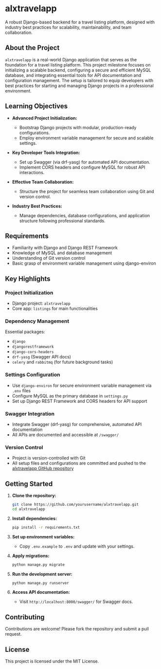 # alxtravelapp

A robust Django-based backend for a travel listing platform, designed with industry best practices for scalability, maintainability, and team collaboration.

## About the Project

`alxtravelapp` is a real-world Django application that serves as the foundation for a travel listing platform. This project milestone focuses on initializing a scalable backend, configuring a secure and efficient MySQL database, and integrating essential tools for API documentation and configuration management. The setup is tailored to equip developers with best practices for starting and managing Django projects in a professional environment.

## Learning Objectives

- **Advanced Project Initialization:**  
  - Bootstrap Django projects with modular, production-ready configurations.
  - Employ environment variable management for secure and scalable settings.

- **Key Developer Tools Integration:**  
  - Set up Swagger (via drf-yasg) for automated API documentation.
  - Implement CORS headers and configure MySQL for robust API interactions.

- **Effective Team Collaboration:**  
  - Structure the project for seamless team collaboration using Git and version control.

- **Industry Best Practices:**  
  - Manage dependencies, database configurations, and application structure following professional standards.

## Requirements

- Familiarity with Django and Django REST Framework
- Knowledge of MySQL and database management
- Understanding of Git version control
- Basic grasp of environment variable management using django-environ

## Key Highlights

### Project Initialization

- Django project: `alxtravelapp`
- Core app: `listings` for main functionalities

### Dependency Management

Essential packages:
- `django`
- `djangorestframework`
- `django-cors-headers`
- `drf-yasg` (Swagger API docs)
- `celery` and `rabbitmq` (for future background tasks)

### Settings Configuration

- Use `django-environ` for secure environment variable management via `.env` files
- Configure MySQL as the primary database in `settings.py`
- Set up Django REST Framework and CORS headers for API support

### Swagger Integration

- Integrate Swagger (drf-yasg) for comprehensive, automated API documentation
- All APIs are documented and accessible at `/swagger/`

### Version Control

- Project is version-controlled with Git
- All setup files and configurations are committed and pushed to the [alxtravelapp GitHub repository](https://github.com/yourusername/alxtravelapp)

## Getting Started

1. **Clone the repository:**
	```bash
	git clone https://github.com/yourusername/alxtravelapp.git
	cd alxtravelapp
	```

2. **Install dependencies:**
	```bash
	pip install -r requirements.txt
	```

3. **Set up environment variables:**
	- Copy `.env.example` to `.env` and update with your settings.

4. **Apply migrations:**
	```bash
	python manage.py migrate
	```

5. **Run the development server:**
	```bash
	python manage.py runserver
	```

6. **Access API documentation:**
	- Visit `http://localhost:8000/swagger/` for Swagger docs.

## Contributing

Contributions are welcome! Please fork the repository and submit a pull request.

## License

This project is licensed under the MIT License.
